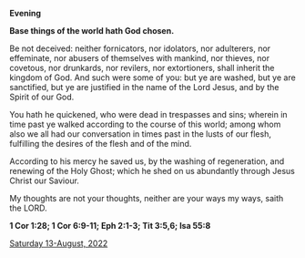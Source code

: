 **Evening**

**Base things of the world hath God chosen.**
 
Be not deceived: neither fornicators, nor idolators, nor adulterers, nor effeminate, nor abusers of themselves with mankind, nor thieves, nor covetous, nor drunkards, nor revilers, nor extortioners, shall inherit the kingdom of God. And such were some of you: but ye are washed, but ye are sanctified, but ye are justified in the name of the Lord Jesus, and by the Spirit of our God.
 
You hath he quickened, who were dead in trespasses and sins; wherein in time past ye walked according to the course of this world; among whom also we all had our conversation in times past in the lusts of our flesh, fulfilling the desires of the flesh and of the mind.
 
According to his mercy he saved us, by the washing of regeneration, and renewing of the Holy Ghost; which he shed on us abundantly through Jesus Christ our Saviour.
 
My thoughts are not your thoughts, neither are your ways my ways, saith the LORD.  

**1 Cor 1:28; 1 Cor 6:9-11; Eph 2:1-3; Tit 3:5,6; Isa 55:8**

[Saturday 13-August, 2022](https://t.me/daily_light)
